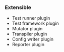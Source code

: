 ### Extensible

* Test runner plugin
* Test framework plugin
* Mutator plugin
* Transpiler plugin
* Config writer plugin
* Reporter plugin